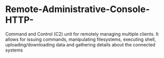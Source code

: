 # Remote-Administrative-Console-HTTP-
Command and Control (C2) unit for remotely managing multiple clients. It allows for issuing commands, manipulating filesystems, executing shell, uploading/downloading data and gathering details about the connected systems
